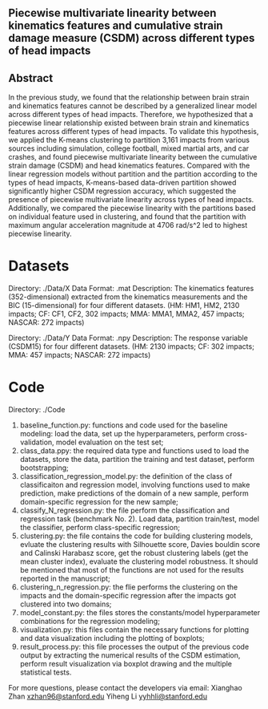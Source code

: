 ## Piecewise multivariate linearity between kinematics features and cumulative strain damage measure (CSDM) across different types of head impacts
## Abstract
In the previous study, we found that the relationship between brain strain and kinematics features cannot be described by a generalized linear model across different types of head impacts. Therefore, we hypothesized that a piecewise linear relationship existed between brain strain and kinematics features across different types of head impacts. To validate this hypothesis, we applied the K-means clustering to partition 3,161 impacts from various sources including simulation, college football, mixed martial arts, and car crashes, and found piecewise multivariate linearity between the cumulative strain damage (CSDM) and head kinematics features. Compared with the linear regression models without partition and the partition according to the types of head impacts, K-means-based data-driven partition showed significantly higher CSDM regression accuracy, which suggested the presence of piecewise multivariate linearity across types of head impacts. Additionally, we compared the piecewise linearity with the partitions based on individual feature used in clustering, and found that the partition with maximum angular acceleration magnitude at 4706 rad/s^2 led to highest piecewise linearity.

# Datasets
Directory: ./Data/X 
Data Format: .mat
Description: The kinematics features (352-dimensional) extracted from the kinematics measurements and the BIC (15-dimensional) for four different datasets. (HM: HM1, HM2, 2130 impacts; CF: CF1, CF2, 302 impacts; MMA: MMA1, MMA2, 457 impacts; NASCAR: 272 impacts)

Directory: ./Data/Y
Data Format: .npy
Description: The response variable (CSDM15) for four different datasets. (HM: 2130 impacts; CF: 302 impacts; MMA: 457 impacts; NASCAR: 272 impacts)

# Code
Directory: ./Code
1) baseline_function.py: functions and code used for the baseline modeling: load the data, set up the hyperparameters, perform cross-validation, model evaluation on the test set;
2) class_data.ppy: the required data type and functions used to load the datasets, store the data, partition the training and test dataset, perform bootstrapping;
3) classification_regression_model.py: the definition of the class of classificaiton and regression model, involving functions used to make prediction, make predictions of the domain of a new sample, perform domain-specific regression for the new sample;
4) classify_N_regression.py: the file perform the classification and regression task (benchmark No. 2). Load data, partition train/test, model the classifier, perform class-specific regression;
5) clustering.py: the file contains the code for building clustering models, evluate the clustering results with Silhouette score, Davies bouldin score and Calinski Harabasz score, get the robust clustering labels (get the mean cluster index), evaluate the clustering model robustness. It should be mentioned that most of the functions are not used for the results reported in the manuscript;
6) clustering_n_regression.py: the flie performs the clustering on the impacts and the domain-specific regression after the impacts got clustered into two domains;
7) model_constant.py: the files stores the constants/model hyperparameter combinations for the regression modeling;
8) visualization.py: this files contain the necessary functions for plotting and data visualization including the plotting of boxplots;
9) result_process.py: this file processes the output of the previous code output by extracting the numerical results of the CSDM estimation, perform result visualization via boxplot drawing and the multiple statistical tests.

For more questions, please contact the developers via email:
Xianghao Zhan
xzhan96@stanford.edu
Yiheng Li
yyhhli@stanford.edu
